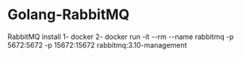 # Golang-RabbitMQ

RabbitMQ  install
1- docker
2- docker run -it --rm --name rabbitmq -p 5672:5672 -p 15672:15672 rabbitmq:3.10-management
